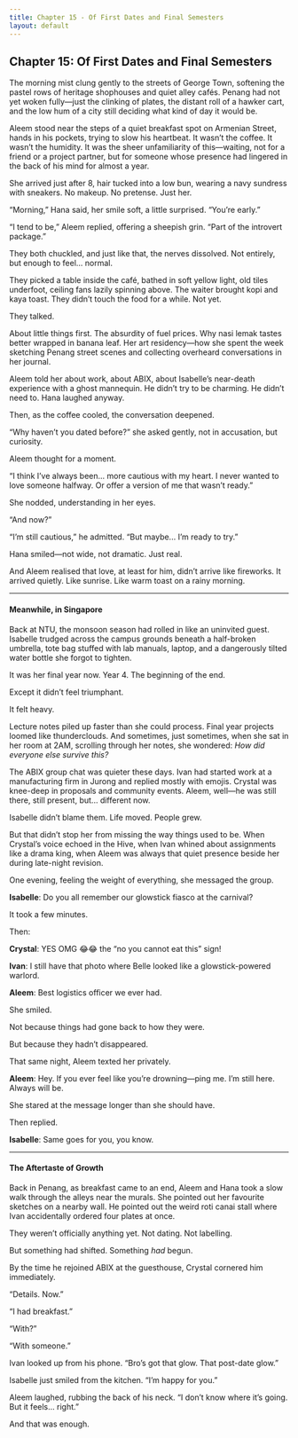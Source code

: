 ```yaml
---
title: Chapter 15 - Of First Dates and Final Semesters
layout: default
---
```


## **Chapter 15: Of First Dates and Final Semesters**

The morning mist clung gently to the streets of George Town, softening the pastel rows of heritage shophouses and quiet alley cafés. Penang had not yet woken fully—just the clinking of plates, the distant roll of a hawker cart, and the low hum of a city still deciding what kind of day it would be.

Aleem stood near the steps of a quiet breakfast spot on Armenian Street, hands in his pockets, trying to slow his heartbeat. It wasn’t the coffee. It wasn’t the humidity. It was the sheer unfamiliarity of this—waiting, not for a friend or a project partner, but for someone whose presence had lingered in the back of his mind for almost a year.

She arrived just after 8, hair tucked into a low bun, wearing a navy sundress with sneakers. No makeup. No pretense. Just her.

“Morning,” Hana said, her smile soft, a little surprised. “You’re early.”

“I tend to be,” Aleem replied, offering a sheepish grin. “Part of the introvert package.”

They both chuckled, and just like that, the nerves dissolved. Not entirely, but enough to feel... normal.

They picked a table inside the café, bathed in soft yellow light, old tiles underfoot, ceiling fans lazily spinning above. The waiter brought kopi and kaya toast. They didn’t touch the food for a while. Not yet.

They talked.

About little things first. The absurdity of fuel prices. Why nasi lemak tastes better wrapped in banana leaf. Her art residency—how she spent the week sketching Penang street scenes and collecting overheard conversations in her journal.

Aleem told her about work, about ABIX, about Isabelle’s near-death experience with a ghost mannequin. He didn’t try to be charming. He didn’t need to. Hana laughed anyway.

Then, as the coffee cooled, the conversation deepened.

“Why haven’t you dated before?” she asked gently, not in accusation, but curiosity.

Aleem thought for a moment.

“I think I’ve always been... more cautious with my heart. I never wanted to love someone halfway. Or offer a version of me that wasn’t ready.”

She nodded, understanding in her eyes.

“And now?”

“I’m still cautious,” he admitted. “But maybe... I’m ready to try.”

Hana smiled—not wide, not dramatic. Just real.

And Aleem realised that love, at least for him, didn’t arrive like fireworks. It arrived quietly. Like sunrise. Like warm toast on a rainy morning.

---

#### **Meanwhile, in Singapore**

Back at NTU, the monsoon season had rolled in like an uninvited guest. Isabelle trudged across the campus grounds beneath a half-broken umbrella, tote bag stuffed with lab manuals, laptop, and a dangerously tilted water bottle she forgot to tighten.

It was her final year now. Year 4. The beginning of the end.

Except it didn’t feel triumphant.

It felt heavy.

Lecture notes piled up faster than she could process. Final year projects loomed like thunderclouds. And sometimes, just sometimes, when she sat in her room at 2AM, scrolling through her notes, she wondered: *How did everyone else survive this?*

The ABIX group chat was quieter these days. Ivan had started work at a manufacturing firm in Jurong and replied mostly with emojis. Crystal was knee-deep in proposals and community events. Aleem, well—he was still there, still present, but... different now.

Isabelle didn’t blame them. Life moved. People grew.

But that didn’t stop her from missing the way things used to be. When Crystal’s voice echoed in the Hive, when Ivan whined about assignments like a drama king, when Aleem was always that quiet presence beside her during late-night revision.

One evening, feeling the weight of everything, she messaged the group.

**Isabelle**: Do you all remember our glowstick fiasco at the carnival?

It took a few minutes.

Then:

**Crystal**: YES OMG 😂😂 the “no you cannot eat this” sign!

**Ivan**: I still have that photo where Belle looked like a glowstick-powered warlord.

**Aleem**: Best logistics officer we ever had.

She smiled.

Not because things had gone back to how they were.

But because they hadn’t disappeared.

That same night, Aleem texted her privately.

**Aleem**: Hey. If you ever feel like you’re drowning—ping me. I’m still here. Always will be.

She stared at the message longer than she should have.

Then replied.

**Isabelle**: Same goes for you, you know.

---

#### **The Aftertaste of Growth**

Back in Penang, as breakfast came to an end, Aleem and Hana took a slow walk through the alleys near the murals. She pointed out her favourite sketches on a nearby wall. He pointed out the weird roti canai stall where Ivan accidentally ordered four plates at once.

They weren’t officially anything yet. Not dating. Not labelling.

But something had shifted. Something *had* begun.

By the time he rejoined ABIX at the guesthouse, Crystal cornered him immediately.

“Details. Now.”

“I had breakfast.”

“With?”

“With someone.”

Ivan looked up from his phone. “Bro’s got that glow. That post-date glow.”

Isabelle just smiled from the kitchen. “I’m happy for you.”

Aleem laughed, rubbing the back of his neck. “I don’t know where it’s going. But it feels... right.”

And that was enough.